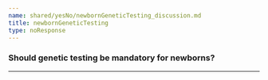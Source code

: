 ```yaml
---
name: shared/yesNo/newbornGeneticTesting_discussion.md
title: newbornGeneticTesting
type: noResponse
---
```


### Should genetic testing be mandatory for newborns?

---

